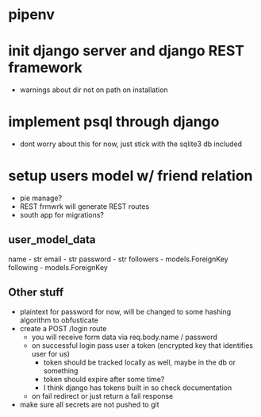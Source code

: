 # pipenv

# init django server and django REST framework
  - warnings about dir not on path on installation

# implement psql through django
  - dont worry about this for now, just stick with the sqlite3 db included

# setup users model w/ friend relation
- pie manage?
- REST frmwrk will generate REST routes
- south app for migrations?

## user_model_data
name - str
email - str
password - str
followers - models.ForeignKey
following - models.ForeignKey

## Other stuff
  - plaintext for password for now, will be changed to some hashing algorithm to obfusticate
  - create a POST /login route
    - you will receive form data via req.body.name / password
    - on successful login pass user a token (encrypted key that identifies user for us)
      - token should be tracked locally as well, maybe in the db or something
      - token should expire after some time?
      - I think django has tokens built in so check documentation
    - on fail redirect or just return a fail response
  - make sure all secrets are not pushed to git
